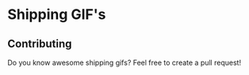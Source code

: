 # Shipping GIF's


## Contributing

Do you know awesome shipping gifs? Feel free to create a pull request!